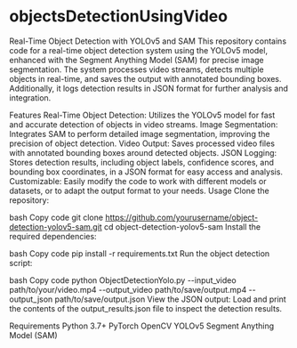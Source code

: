 # objectsDetectionUsingVideo
Real-Time Object Detection with YOLOv5 and SAM
This repository contains code for a real-time object detection system using the YOLOv5 model, enhanced with the Segment Anything Model (SAM) for precise image segmentation. The system processes video streams, detects multiple objects in real-time, and saves the output with annotated bounding boxes. Additionally, it logs detection results in JSON format for further analysis and integration.

Features
Real-Time Object Detection: Utilizes the YOLOv5 model for fast and accurate detection of objects in video streams.
Image Segmentation: Integrates SAM to perform detailed image segmentation, improving the precision of object detection.
Video Output: Saves processed video files with annotated bounding boxes around detected objects.
JSON Logging: Stores detection results, including object labels, confidence scores, and bounding box coordinates, in a JSON format for easy access and analysis.
Customizable: Easily modify the code to work with different models or datasets, or to adapt the output format to your needs.
Usage
Clone the repository:

bash
Copy code
git clone https://github.com/yourusername/object-detection-yolov5-sam.git
cd object-detection-yolov5-sam
Install the required dependencies:

bash
Copy code
pip install -r requirements.txt
Run the object detection script:

bash
Copy code
python ObjectDetectionYolo.py --input_video path/to/your/video.mp4 --output_video path/to/save/output.mp4 --output_json path/to/save/output.json
View the JSON output:
Load and print the contents of the output_results.json file to inspect the detection results.

Requirements
Python 3.7+
PyTorch
OpenCV
YOLOv5
Segment Anything Model (SAM)

